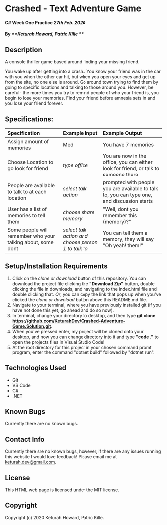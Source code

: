 # Crashed - Text Adventure Game

#### C# Week One Practice _27th Feb. 2020_

#### By _**Keturah Howard, Patric Kille **_

## Description

A console thriller game based around finding your missing friend.

You wake up after getting into a crash.. You know your friend was in the car with you when the other car hit, but when you open your eyes and get up from the site, no one else is around. Go around town trying to find them by going to specific locations and talking to those around you. However, be careful- the more times you try to remind people of who your friend is, you begin to lose your memories. Find your friend before amnesia sets in and you lose your friend forever.

## Specifications:


| Specification | Example Input | Example Output |
| :------------- |:-------------| :-------------------|
| Assign amount of memories | Med | You have 7 memories |
| Choose Location to go look for friend | *type office* | You are now in the office, you can either look for friend, or talk to someone there |
| People are available to talk to at each location | *select talk action* | prompted with people you are available to talk to, you can type one, and discussion starts |
| User has a list of memories to tell them | *choose share memory* | "Well, dont you remember this (memory)?" |
| Some people will remember who your talking about, some dont | *select talk action and choose person 1 to talk to* | You can tell them a memory, they will say "Oh yeah! them!" |


## Setup/Installation Requirements

  1. Click on the *clone or download* button of this repository. You can download the project file clicking the **"Download Zip"** button, double clicking the file in downloads, and navigating to the index.html file and double clicking that. *Or*, you can copy the link that pops up when you've clicked the *clone or download* button above this README.md file.
  2. Navigate to your terminal, where you have previously installed git (if you have not done this yet, go ahead and do so now).
  3. In terminal, change your directory to desktop, and then type **git clone https://github.com/KeturahDev/Crashed-Adventure-Game.Solution.git**.
  4. When you've pressed enter, my project will be cloned onto your desktop, and now you can change directory into it and type **"code ."** to open the projects files in Visual Studio Code!
  5. At the root directory for this project in your chosen command promt program, enter the command "dotnet build" followed by "dotnet run".

## Technologies Used

* Git
* VS Code
* C# 
* .NET


## Known Bugs
Currently there are no known bugs. 

## Contact Info 
Currently there sre no known bugs, however, if there are any issues running this website I would love feedback! Please email me at keturah.dev@gmail.com.

## License

This HTML web page is licensed under the MIT license.

## Copyright

Copyright (c) 2020 Keturah Howard, Patric Kille.

